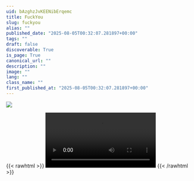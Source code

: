 ```yaml
---
uid: bAzghzJvKEENibErqemc
title: FuckYou
slug: fuckyou
alias: ""
published_date: "2025-08-05T00:32:07.281897+00:00"
tags: ""
draft: false
discoverable: True
is_page: True
canonical_url: ""
description: ""
image: ""
lang: ""
class_name: ""
first_published_at: "2025-08-05T00:32:07.281897+00:00"
---
```


![](https://i.imgflip.com/7ljly0.jpg)

{{< rawhtml >}}
<video controls>
  <source src="https://cdn.videy.co/b7VT4tnO1.mp4" type="video/mp4">
  Your browser does not support the video tag.
</video>
{{< /rawhtml >}}
